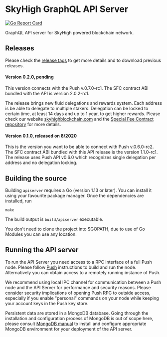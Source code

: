# SkyHigh GraphQL API Server
[![Go Report Card](https://goreportcard.com/badge/github.com/skyhighblockchain/graphql-api)](https://goreportcard.com/report/github.com/skyhighblockchain/graphql-api)

GraphQL API server for SkyHigh powered blockchain network.

## Releases
Please check the [release tags](https://github.com/skyhighblockchain/graphql-api/tags) to get more details and to download previous releases.

#### Version 0.2.0, pending
This version connects with the Push v.0.7.0-rc1. The SFC contract ABI bundled with the API is version 2.0.2-rc1.

The release brings new fluid delegations and rewards system. Each address is be able to delegate to multiple stakers. Delegation can be locked to certain time, at least 14 days and up to 1 year, to get higher rewards. Please check our website [skyhighblockchain.com](https://skyhighblockchain.com) and the [Special Fee Contract repository](https://github.com/skyhighblockchain/skyhigh-sfc) for more details.

#### Version 0.1.0, released on 8/2020
This is the version you want to be able to connect with Push v.0.6.0-rc2. The SFC contract ABI bundled with this API release is the version 1.1.0-rc1. The release uses Push API v0.6.0 which recognizes single delegation per address and no delegation locking.

## Building the source

Building `apiserver` requires a Go (version 1.13 or later). You can install
it using your favourite package manager. Once the dependencies are installed, run

```shell
make
```

The build output is ```build/apiserver``` executable.

You don't need to clone the project into $GOPATH, due to use of Go Modules you can
use any location.

## Running the API server

To run the API Server you need access to a RPC interface of a full Push node. Please
follow [Push](https://github.com/skyhighblockchain/push-base) instructions to build
and run the node. Alternatively you can obtain access to a remotely running instance
of Push.

We recommend using local IPC channel for communication between a Push node and the
API Server for performance and security reasons. Please consider security implications
of opening Push RPC to outside access, especially if you enable "personal" commands
on your node while keeping your account keys in the Push key store.

Persistent data are stored in a MongoDB database. Going through the installation and
configuration process of MongoDB is out of scope here, please consult
[MongoDB manual](https://docs.mongodb.com/manual/) to install and configure appropriate
MongoDB environment for your deployment of the API server.
